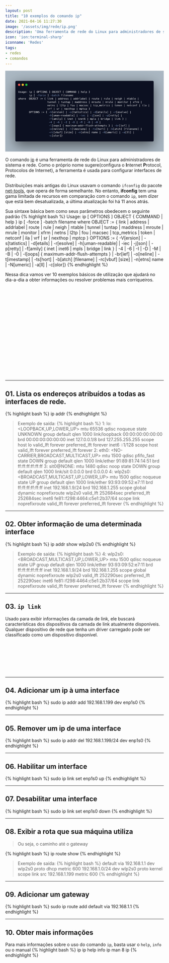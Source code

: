 ```yaml
---
layout: post
title: "10 exemplos do comando ip"
date: 2021-04-16 11:27:30
image: '/assets/img/rede/ip.png'
description: 'Uma ferramenta de rede do Linux para administradores de sistema e rede.'
icon: 'ion:terminal-sharp'
iconname: 'Redes'
tags:
- redes
- comandos
---
```


![10 exemplos do comando ip](/assets/img/rede/ip.png)

O comando [ip](https://linux.die.net/man/8/ip) é uma ferramenta de rede do Linux para administradores de sistema e rede. Como o próprio nome sugere(configura o **I**nternet **P**rotocol, Protocolos de Internet), a ferramenta é usada para configurar interfaces de rede.

Distribuições mais antigas do Linux usavam o comando `ifconfig` do pacote [net-tools](https://github.com/giftnuss/net-tools), que opera de forma semelhante. No entanto, **ifconfig** tem uma gama limitada de recursos em comparação com o comando `ip`, sem dizer que está bem desatualizada, a última atualização foi há 11 anos atrás.

Sua sintaxe básica bem como seus parâmetros obedecem o seguinte padrão
{% highlight bash %}
Usage: ip [ OPTIONS ] OBJECT { COMMAND | help }
       ip [ -force ] -batch filename
where  OBJECT := { link | address | addrlabel | route | rule | neigh | ntable |
                   tunnel | tuntap | maddress | mroute | mrule | monitor | xfrm |
                   netns | l2tp | fou | macsec | tcp_metrics | token | netconf | ila |
                   vrf | sr | nexthop | mptcp }
       OPTIONS := { -V[ersion] | -s[tatistics] | -d[etails] | -r[esolve] |
                    -h[uman-readable] | -iec | -j[son] | -p[retty] |
                    -f[amily] { inet | inet6 | mpls | bridge | link } |
                    -4 | -6 | -I | -D | -M | -B | -0 |
                    -l[oops] { maximum-addr-flush-attempts } | -br[ief] |
                    -o[neline] | -t[imestamp] | -ts[hort] | -b[atch] [filename] |
                    -rc[vbuf] [size] | -n[etns] name | -N[umeric] | -a[ll] |
                    -c[olor]}
{% endhighlight %}

Nessa dica vamos ver 10 exemplos básicos de utilização que ajudará no dia-a-dia a obter informações ou resolver problemas mais corriqueiros.

<!-- QUADRADO -->
<script async src="//pagead2.googlesyndication.com/pagead/js/adsbygoogle.js"></script>
<ins class="adsbygoogle"
style="display:inline-block;width:336px;height:280px"
data-ad-client="ca-pub-2838251107855362"
data-ad-slot="5351066970"></ins>
<script>
(adsbygoogle = window.adsbygoogle || []).push({});
</script>

---

## 01. Lista os endereços atribuídos a todas as interfaces de rede. 
{% highlight bash %}
ip addr
{% endhighlight %}
> Exemplo de saída:
{% highlight bash %}
1: lo: <LOOPBACK,UP,LOWER_UP> mtu 65536 qdisc noqueue state UNKNOWN group default qlen 1000
    link/loopback 00:00:00:00:00:00 brd 00:00:00:00:00:00
    inet 127.0.0.1/8 brd 127.255.255.255 scope host lo
       valid_lft forever preferred_lft forever
    inet6 ::1/128 scope host 
       valid_lft forever preferred_lft forever
2: eth0: <NO-CARRIER,BROADCAST,MULTICAST,UP> mtu 1500 qdisc pfifo_fast state DOWN group default qlen 1000
    link/ether 91:89:81:74:14:51 brd ff:ff:ff:ff:ff:ff
3: sit0@NONE: <NOARP> mtu 1480 qdisc noop state DOWN group default qlen 1000
    link/sit 0.0.0.0 brd 0.0.0.0
4: wlp2s0: <BROADCAST,MULTICAST,UP,LOWER_UP> mtu 1500 qdisc noqueue state UP group default qlen 1000
    link/ether 93:93:09:52:e7:11 brd ff:ff:ff:ff:ff:ff
    inet 192.168.1.9/24 brd 192.168.1.255 scope global dynamic noprefixroute wlp2s0
       valid_lft 252684sec preferred_lft 252684sec
    inet6 fe81::f298:4464:c5e1:2b37/64 scope link noprefixroute 
       valid_lft forever preferred_lft forever
{% endhighlight %}

---

## 02. Obter informação de uma determinada interface
{% highlight bash %}
ip addr show wlp2s0
{% endhighlight %}
> Exemplo de saída:
{% highlight bash %}
4: wlp2s0: <BROADCAST,MULTICAST,UP,LOWER_UP> mtu 1500 qdisc noqueue state UP group default qlen 1000
    link/ether 93:93:09:52:e7:11 brd ff:ff:ff:ff:ff:ff
    inet 192.168.1.9/24 brd 192.168.1.255 scope global dynamic noprefixroute wlp2s0
       valid_lft 252290sec preferred_lft 252290sec
    inet6 fe81::f298:4464:c5e1:2b37/64 scope link noprefixroute 
       valid_lft forever preferred_lft forever
{% endhighlight %}

---

## 03. `ip link`
Usado para exibir informações da camada de link, ele buscará características dos dispositivos da camada de link atualmente disponíveis. Qualquer dispositivo de rede que tenha um driver carregado pode ser classificado como um dispositivo disponível.

<!-- MINI ANÚNCIO -->
<script async src="//pagead2.googlesyndication.com/pagead/js/adsbygoogle.js"></script>
<!-- Games Root -->
<ins class="adsbygoogle"
style="display:inline-block;width:730px;height:95px"
data-ad-client="ca-pub-2838251107855362"
data-ad-slot="5351066970"></ins>
<script>
(adsbygoogle = window.adsbygoogle || []).push({});
</script>

---

## 04. Adicionar um ip à uma interface
{% highlight bash %}
sudo ip addr add 192.168.1.199 dev enp1s0
{% endhighlight %}

---

## 05. Remover um ip de uma interface
{% highlight bash %}
sudo ip addr del 192.168.1.199/24 dev enp1s0
{% endhighlight %}

---

## 06. Habilitar um interface
{% highlight bash %}
sudo ip link set enp1s0 up
{% endhighlight %}

<!-- RETANGULO LARGO 2 -->
<script async src="//pagead2.googlesyndication.com/pagead/js/adsbygoogle.js"></script>
<ins class="adsbygoogle"
style="display:block; text-align:center;"
data-ad-layout="in-article"
data-ad-format="fluid"
data-ad-client="ca-pub-2838251107855362"
data-ad-slot="8549252987"></ins>
<script>
(adsbygoogle = window.adsbygoogle || []).push({});
</script>

---

## 07. Desabilitar uma interface
{% highlight bash %}
sudo ip link set enp1s0 down
{% endhighlight %}

---

## 08. Exibir a rota que sua máquina utiliza
> Ou seja, o caminho até o gateway

{% highlight bash %}
ip route show
{% endhighlight %}
> Exemplo de saída:
{% highlight bash %}
default via 192.168.1.1 dev wlp2s0 proto dhcp metric 600 
192.168.1.0/24 dev wlp2s0 proto kernel scope link src 192.168.1.199 metric 600
{% endhighlight %}

---

## 09. Adicionar um gateway
{% highlight bash %}
sudo ip route add default via 192.168.1.1
{% endhighlight %}

---

## 10. Obter mais informações
Para mais informações sobre o uso do comando `ip`, basta usar o `help`, `info` ou o manual
{% highlight bash %}
ip
ip help
info ip
man 8 ip
{% endhighlight %}


